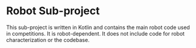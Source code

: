 # Robot Sub-project

This sub-project is written in Kotlin and contains the main robot code used in competitions. It is robot-dependent. It does not include code for robot characterization or the codebase.